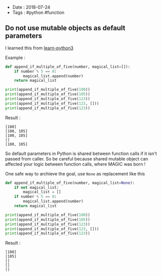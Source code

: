 - Date : 2018-07-24
- Tags : #python #function

## Do not use mutable objects as default parameters

I learned this from [learn-python3](https://github.com/jerry-git/learn-python3/blob/master/notebooks/beginner/functions.ipynb)

Example :

```python
def append_if_multiple_of_five(number, magical_list=[]):
    if number % 5 == 0:
        magical_list.append(number)
    return magical_list

print(append_if_multiple_of_five(100))
print(append_if_multiple_of_five(105))
print(append_if_multiple_of_five(123))
print(append_if_multiple_of_five(123, []))
print(append_if_multiple_of_five(123))
```

Result :

```
[100]
[100, 105]
[100, 105]
[]
[100, 105]
```

So default parameters in Python is shared between function calls if it isn't passed from caller. So be careful because shared mutable object can affected your logic between function calls, where MAGIC was born !

One safe way to archieve the goal, use `None` as replacement like this

```python
def append_if_multiple_of_five(number, magical_list=None):
    if not magical_list:
        magical_list = []
    if number % 5 == 0:
        magical_list.append(number)
    return magical_list

print(append_if_multiple_of_five(100))
print(append_if_multiple_of_five(105))
print(append_if_multiple_of_five(123))
print(append_if_multiple_of_five(123, []))
print(append_if_multiple_of_five(123))
```

Result :

```
[100]
[105]
[]
[]
[]
```

